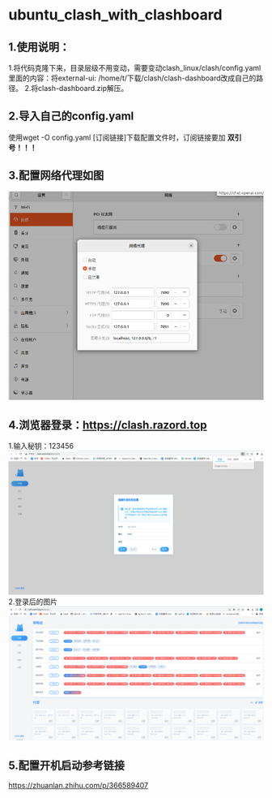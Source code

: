 # ubuntu_clash_with_clashboard
## 1.使用说明：
1.将代码克隆下来，目录层级不用变动，需要变动clash_linux/clash/config.yaml里面的内容：将external-ui: /home/t/下载/clash/clash-dashboard改成自己的路径。
2.将clash-dashboard.zip解压。
## 2.导入自己的config.yaml
使用wget -O config.yaml [订阅链接]下载配置文件时，订阅链接要加 **双引号！！！**
## 3.配置网络代理如图
![net config](https://github.com/tyl2102003/ubuntu_clash_with_clashboard/blob/main/picture/net_config.png?raw=true)
## 4.浏览器登录：https://clash.razord.top
1.输入秘钥：123456
![](picture/razord.top.png)
2.登录后的图片
![](picture/login_clash.png)
## 5.配置开机启动参考链接
https://zhuanlan.zhihu.com/p/366589407



